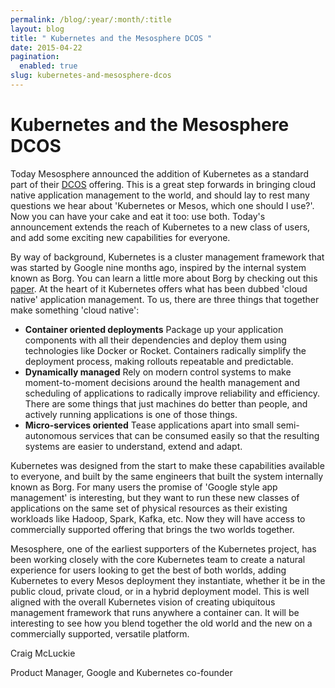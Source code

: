 ```yaml
---
permalink: /blog/:year/:month/:title
layout: blog
title: " Kubernetes and the Mesosphere DCOS "
date: 2015-04-22
pagination:
  enabled: true
slug: kubernetes-and-mesosphere-dcos
---
```


# Kubernetes and the Mesosphere DCOS



Today Mesosphere announced the addition of Kubernetes as a standard part of their [DCOS][1] offering.  This is a great step forwards in bringing cloud native application management to the world, and should lay to rest many questions we hear about 'Kubernetes or Mesos, which one should I use?'.  Now you can have your cake and eat it too:  use both.  Today's announcement extends the reach of Kubernetes to a new class of users, and add some exciting new capabilities for everyone.

By way of background, Kubernetes is a cluster management framework that was started by Google nine months ago, inspired by the internal system known as Borg.  You can learn a little more about Borg by checking out this [paper][2].  At the heart of it Kubernetes offers what has been dubbed 'cloud native' application management.  To us, there are three things that together make something 'cloud native':



* **Container oriented deployments**  Package up your application components with all their dependencies and deploy them using technologies like Docker or Rocket.  Containers radically simplify the deployment process, making rollouts repeatable and predictable.
* **Dynamically managed**  Rely on modern control systems to make moment-to-moment decisions around the health management and scheduling of applications to radically improve reliability and efficiency.  There are some things that just machines do better than people, and actively running applications is one of those things.  
* **Micro-services oriented**  Tease applications apart into small semi-autonomous services that can be consumed easily so that the resulting systems are easier to understand, extend and adapt.

Kubernetes was designed from the start to make these capabilities available to everyone, and built by the same engineers that built the system internally known as Borg.  For many users the promise of 'Google style app management' is interesting, but they want to run these new classes of applications on the same set of physical resources as their existing workloads like Hadoop, Spark, Kafka, etc.  Now they will have access to commercially supported offering that brings the two worlds together.

Mesosphere, one of the earliest supporters of the Kubernetes project, has been working closely with the core Kubernetes team to create a natural experience for users looking to get the best of both worlds, adding Kubernetes to every Mesos deployment they instantiate, whether it be in the public cloud, private cloud, or in a hybrid deployment model.  This is well aligned with the overall Kubernetes vision of creating ubiquitous management framework that runs anywhere a container can.  It will be interesting to see how you blend together the old world and the new on a commercially supported, versatile platform.

Craig McLuckie

Product Manager, Google and Kubernetes co-founder

[1]: https://mesosphere.com/product/
[2]: http://research.google.com/pubs/pub43438.html
